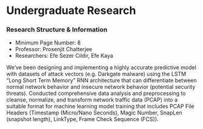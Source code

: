 <h1>Undergraduate Research</h1>
<h3>Research Structure & Information</h3>
<ul>
  <li>Minimum Page Number: 8</li>
  <li>Professor: Prosenjit Chatterjee</li>
  <li>Researchers: Efe Sezer Cildir, Efe Kaya</li>
</ul>

<p>We’ve been designing and implementing a highly accurate predictive model with datasets of attack vectors (e.g. Darkgate malware) using the LSTM “Long Short Term Memory” RNN architecture that can differentiate between normal network behavior and insecure network behavior (potential security threats). Conducted comprehensive data analysis and preprocessing to cleanse, normalize, and transform network traffic data (PCAP) into a suitable format for machine learning model training that includes PCAP File Headers (Timestamp (Micro/Nano Seconds), Magic Number, SnapLen (snapshot length), LinkType, Frame Check Sequence (FCS)).</p>
